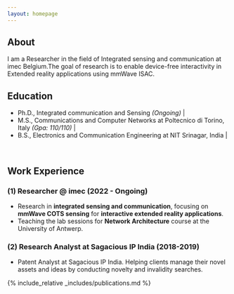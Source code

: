 ```yaml
---
layout: homepage
---
```


## About
I am a Researcher in the field of Integrated sensing and communication at imec Belgium.The goal of research is to enable device-free interactivity in Extended reality applications using mmWave ISAC.

## Education
- Ph.D., Integrated communication and Sensing *(Ongoing)* |
- M.S., Communications and Computer Networks at Poltecnico di Torino, Italy *(Gpa: 110/110)* |
- B.S., Electronics and Communication Engineering at NIT Srinagar, India  |

&nbsp;

## Work Experience

### (1) Researcher @ imec (2022 - Ongoing)
- Research in **integrated sensing and communication**, focusing on **mmWave COTS sensing** for **interactive extended reality applications**. 
- Teaching the lab sessions for **Network Architecture** course at the University of Antwerp.

### (2) Research Analyst at Sagacious IP India (2018-2019)
- Patent Analyst at Sagacious IP India. Helping clients manage their novel assets and ideas by conducting novelty and invalidity searches.





{% include_relative _includes/publications.md %}

